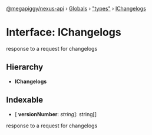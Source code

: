 [@megapiggy/nexus-api](../README.md) › [Globals](../globals.md) › ["types"](../modules/_types_.md) › [IChangelogs](_types_.ichangelogs.md)

# Interface: IChangelogs

response to a request for changelogs

## Hierarchy

* **IChangelogs**

## Indexable

* \[ **versionNumber**: *string*\]: string[]

response to a request for changelogs
